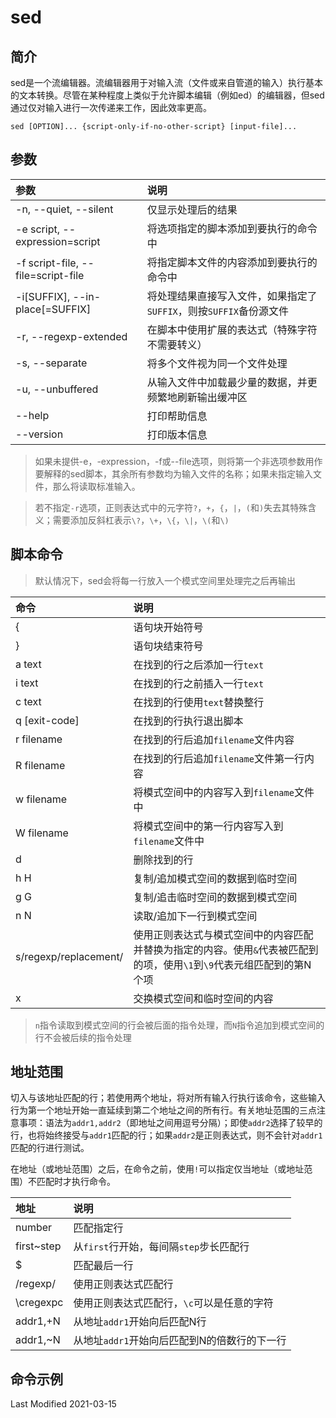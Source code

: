 # sed

## 简介

sed是一个流编辑器。流编辑器用于对输入流（文件或来自管道的输入）执行基本的文本转换。尽管在某种程度上类似于允许脚本编辑（例如ed）的编辑器，但sed通过仅对输入进行一次传递来工作，因此效率更高。

```
sed [OPTION]... {script-only-if-no-other-script} [input-file]...
```

## 参数

参数 | 说明
:--- | :---
-n, --quiet, --silent              | 仅显示处理后的结果
-e script, --expression=script     | 将选项指定的脚本添加到要执行的命令中
-f script-file, --file=script-file | 将指定脚本文件的内容添加到要执行的命令中
-i[SUFFIX], --in-place[=SUFFIX]    | 将处理结果直接写入文件，如果指定了`SUFFIX`，则按`SUFFIX`备份源文件
-r, --regexp-extended              | 在脚本中使用扩展的表达式（特殊字符不需要转义）
-s, --separate                     | 将多个文件视为同一个文件处理
-u, --unbuffered                   | 从输入文件中加载最少量的数据，并更频繁地刷新输出缓冲区
--help                             | 打印帮助信息
--version                          | 打印版本信息

>如果未提供-e，-expression，-f或--file选项，则将第一个非选项参数用作要解释的sed脚本，其余所有参数均为输入文件的名称；如果未指定输入文件，那么将读取标准输入。

>若不指定`-r`选项，正则表达式中的元字符`?`，`+`，`{`，`|`，`(`和`)`失去其特殊含义；需要添加反斜杠表示`\?`，`\+`，`\{`，`\|`，`\(`和`\)`

## 脚本命令

> 默认情况下，sed会将每一行放入一个模式空间里处理完之后再输出

命令 | 说明
:--- | :---
{                     | 语句块开始符号
}                     | 语句块结束符号
a text                | 在找到的行之后添加一行`text`
i text                | 在找到的行之前插入一行`text`
c text                | 在找到的行使用`text`替换整行
q [exit-code]         | 在找到的行执行退出脚本
r filename            | 在找到的行后追加`filename`文件内容
R filename            | 在找到的行后追加`filename`文件第一行内容
w filename            | 将模式空间中的内容写入到`filename`文件中
W filename            | 将模式空间中的第一行内容写入到`filename`文件中
d                     | 删除找到的行
h H                   | 复制/追加模式空间的数据到临时空间
g G                   | 复制/追击临时空间的数据到模式空间
n N                   | 读取/追加下一行到模式空间
s/regexp/replacement/ | 使用正则表达式与模式空间中的内容匹配并替换为指定的内容。使用`&`代表被匹配到的项，使用`\1`到`\9`代表元组匹配到的第N个项
x                     | 交换模式空间和临时空间的内容

> `n`指令读取到模式空间的行会被后面的指令处理，而`N`指令追加到模式空间的行不会被后续的指令处理

## 地址范围

切入与该地址匹配的行；若使用两个地址，将对所有输入行执行该命令，这些输入行为第一个地址开始一直延续到第二个地址之间的所有行。有关地址范围的三点注意事项：语法为`addr1,addr2`（即地址之间用逗号分隔）；即使`addr2`选择了较早的行，也将始终接受与`addr1`匹配的行；如果`addr2`是正则表达式，则不会针对`addr1`匹配的行进行测试。

在地址（或地址范围）之后，在命令之前，使用`!`可以指定仅当地址（或地址范围）不匹配时才执行命令。

地址 | 说明
:--- | :---
number     | 匹配指定行
first~step | 从`first`行开始，每间隔`step`步长匹配行
$          | 匹配最后一行
/regexp/   | 使用正则表达式匹配行
\cregexpc  | 使用正则表达式匹配行，`\c`可以是任意的字符
addr1,+N   | 从地址`addr1`开始向后匹配N行
addr1,~N   | 从地址`addr1`开始向后匹配到N的倍数行的下一行

## 命令示例

Last Modified 2021-03-15
